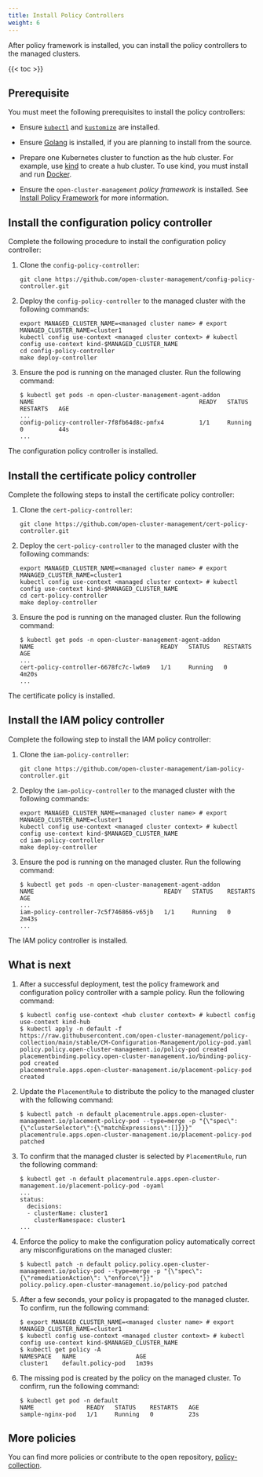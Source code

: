 ```yaml
---
title: Install Policy Controllers
weight: 6
---
```


After policy framework is installed, you can install the policy controllers to the managed clusters.

<!-- spellchecker-disable -->

{{< toc >}}

<!-- spellchecker-enable -->

## Prerequisite

You must meet the following prerequisites to install the policy controllers:

* Ensure [`kubectl`](https://kubernetes.io/docs/tasks/tools/install-kubectl) and [`kustomize`](https://kubernetes-sigs.github.io/kustomize/installation) are installed.

* Ensure [Golang](https://golang.org/doc/install) is installed, if you are planning to install from the source.

* Prepare one Kubernetes cluster to function as the hub cluster. For example, use [kind](https://kind.sigs.k8s.io/docs/user/quick-start) to create a hub cluster. To use kind, you must install and run [Docker](https://docs.docker.com/get-started).

* Ensure the `open-cluster-management` _policy framework_ is installed. See [Install Policy Framework](install-policy-framework.md) for more information.

## Install the configuration policy controller

Complete the following procedure to install the configuration policy controller:

1. Clone the `config-policy-controller`:

   ```Shell
   git clone https://github.com/open-cluster-management/config-policy-controller.git
   ```

2. Deploy the `config-policy-controller` to the managed cluster with the following commands: 

   ```Shell
   export MANAGED_CLUSTER_NAME=<managed cluster name> # export MANAGED_CLUSTER_NAME=cluster1
   kubectl config use-context <managed cluster context> # kubectl config use-context kind-$MANAGED_CLUSTER_NAME
   cd config-policy-controller
   make deploy-controller
   ```

3. Ensure the pod is running on the managed cluster. Run the following command:

   ```Shell
   $ kubectl get pods -n open-cluster-management-agent-addon
   NAME                                               READY   STATUS    RESTARTS   AGE
   ...
   config-policy-controller-7f8fb64d8c-pmfx4          1/1     Running   0          44s
   ...
   ```

The configuration policy controller is installed.

## Install the certificate policy controller

Complete the following steps to install the certificate policy controller:

1. Clone the `cert-policy-controller`:

   ```Shell
   git clone https://github.com/open-cluster-management/cert-policy-controller.git
   ```

2. Deploy the `cert-policy-controller` to the managed cluster with the following commands: 

   ```Shell
   export MANAGED_CLUSTER_NAME=<managed cluster name> # export MANAGED_CLUSTER_NAME=cluster1
   kubectl config use-context <managed cluster context> # kubectl config use-context kind-$MANAGED_CLUSTER_NAME
   cd cert-policy-controller
   make deploy-controller
   ```

3. Ensure the pod is running on the managed cluster. Run the following command:

   ```Shell
   $ kubectl get pods -n open-cluster-management-agent-addon
   NAME                                    READY   STATUS    RESTARTS   AGE
   ...
   cert-policy-controller-6678fc7c-lw6m9   1/1     Running   0          4m20s
   ...
   ```

The certificate policy is installed.

## Install the IAM policy controller

Complete the following step to install the IAM policy controller:

1. Clone the `iam-policy-controller`:

   ```Shell
   git clone https://github.com/open-cluster-management/iam-policy-controller.git
   ```

2. Deploy the `iam-policy-controller` to the managed cluster with the following commands: 

   ```Shell
   export MANAGED_CLUSTER_NAME=<managed cluster name> # export MANAGED_CLUSTER_NAME=cluster1
   kubectl config use-context <managed cluster context> # kubectl config use-context kind-$MANAGED_CLUSTER_NAME
   cd iam-policy-controller
   make deploy-controller
   ```

3. Ensure the pod is running on the managed cluster. Run the following command:

   ```Shell
   $ kubectl get pods -n open-cluster-management-agent-addon
   NAME                                     READY   STATUS    RESTARTS   AGE
   ...
   iam-policy-controller-7c5f746866-v65jb   1/1     Running   0          2m43s
   ...
   ```

The IAM policy controller is installed.

## What is next

1. After a successful deployment, test the policy framework and configuration policy controller with a sample policy. Run the following command:

   ```Shell
   $ kubectl config use-context <hub cluster context> # kubectl config use-context kind-hub
   $ kubectl apply -n default -f https://raw.githubusercontent.com/open-cluster-management/policy-collection/main/stable/CM-Configuration-Management/policy-pod.yaml
   policy.policy.open-cluster-management.io/policy-pod created
   placementbinding.policy.open-cluster-management.io/binding-policy-pod created
   placementrule.apps.open-cluster-management.io/placement-policy-pod created
   ```

2. Update the `PlacementRule` to distribute the policy to the managed cluster with the following command:

   ```Shell
   $ kubectl patch -n default placementrule.apps.open-cluster-management.io/placement-policy-pod --type=merge -p "{\"spec\":{\"clusterSelector\":{\"matchExpressions\":[]}}}"
   placementrule.apps.open-cluster-management.io/placement-policy-pod patched
   ```

3. To confirm that the managed cluster is selected by `PlacementRule`, run the following command:

   ```Shell
   $ kubectl get -n default placementrule.apps.open-cluster-management.io/placement-policy-pod -oyaml
   ...
   status:
     decisions:
     - clusterName: cluster1
       clusterNamespace: cluster1
   ...
   ```

4. Enforce the policy to make the configuration policy automatically correct any misconfigurations on the managed cluster:

   ```Shell
   $ kubectl patch -n default policy.policy.open-cluster-management.io/policy-pod --type=merge -p "{\"spec\":{\"remediationAction\": \"enforce\"}}"
   policy.policy.open-cluster-management.io/policy-pod patched
   ```

5. After a few seconds, your policy is propagated to the managed cluster. To confirm, run the following command:

   ```Shell
   $ export MANAGED_CLUSTER_NAME=<managed cluster name> # export MANAGED_CLUSTER_NAME=cluster1
   $ kubectl config use-context <managed cluster context> # kubectl config use-context kind-$MANAGED_CLUSTER_NAME
   $ kubectl get policy -A
   NAMESPACE   NAME                 AGE
   cluster1    default.policy-pod   1m39s
   ```

6. The missing pod is created by the policy on the managed cluster. To confirm, run the following command:

   ```Shell
   $ kubectl get pod -n default
   NAME               READY   STATUS    RESTARTS   AGE
   sample-nginx-pod   1/1     Running   0          23s
   ```

## More policies

You can find more policies or contribute to the open repository, [policy-collection](https://github.com/open-cluster-management/policy-collection).
